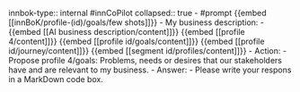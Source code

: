 innbok-type:: internal
#innCoPilot
collapsed:: true
	- #prompt {{embed [[innBoK/profile-(id)/goals/few shots]]}}
		- My business description:
		- {{embed [[AI business description/content]]}} {{embed [[profile 4/content]]}} {{embed [[profile id/goals/content]]}} {{embed [[profile id/journey/content]]}} {{embed [[segment id/profiles/content]]}}
		- Action:
		- Propose profile 4/goals: Problems, needs or desires that our stakeholders have and are relevant to my business.
		- Answer:
		- Please write your respons in a MarkDown code box.


